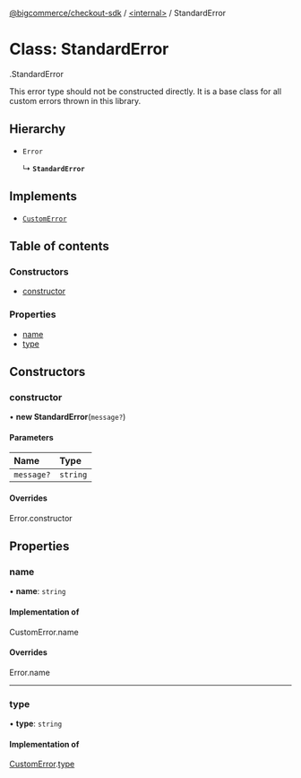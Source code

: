 [@bigcommerce/checkout-sdk](../README.md) / [<internal\>](../modules/internal_.md) / StandardError

# Class: StandardError

[<internal>](../modules/internal_.md).StandardError

This error type should not be constructed directly. It is a base class for
all custom errors thrown in this library.

## Hierarchy

- `Error`

  ↳ **`StandardError`**

## Implements

- [`CustomError`](../interfaces/internal_.CustomError.md)

## Table of contents

### Constructors

- [constructor](internal_.StandardError.md#constructor)

### Properties

- [name](internal_.StandardError.md#name)
- [type](internal_.StandardError.md#type)

## Constructors

### constructor

• **new StandardError**(`message?`)

#### Parameters

| Name | Type |
| :------ | :------ |
| `message?` | `string` |

#### Overrides

Error.constructor

## Properties

### name

• **name**: `string`

#### Implementation of

CustomError.name

#### Overrides

Error.name

___

### type

• **type**: `string`

#### Implementation of

[CustomError](../interfaces/internal_.CustomError.md).[type](../interfaces/internal_.CustomError.md#type)
